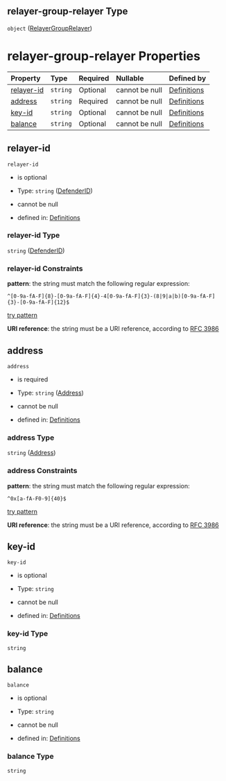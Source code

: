 ## relayer-group-relayer Type

`object` ([RelayerGroupRelayer](definitions-definitions-relayergrouprelayer.md))

# relayer-group-relayer Properties

| Property                  | Type     | Required | Nullable       | Defined by                                                                                                                                                       |
| :------------------------ | :------- | :------- | :------------- | :--------------------------------------------------------------------------------------------------------------------------------------------------------------- |
| [relayer-id](#relayer-id) | `string` | Optional | cannot be null | [Definitions](definitions-definitions-defenderid.md "definitions.schema.json#/definitions/relayer-group-relayer/properties/relayer-id")                          |
| [address](#address)       | `string` | Required | cannot be null | [Definitions](definitions-definitions-address.md "definitions.schema.json#/definitions/relayer-group-relayer/properties/address")                                |
| [key-id](#key-id)         | `string` | Optional | cannot be null | [Definitions](definitions-definitions-relayergrouprelayer-properties-key-id.md "definitions.schema.json#/definitions/relayer-group-relayer/properties/key-id")   |
| [balance](#balance)       | `string` | Optional | cannot be null | [Definitions](definitions-definitions-relayergrouprelayer-properties-balance.md "definitions.schema.json#/definitions/relayer-group-relayer/properties/balance") |

## relayer-id



`relayer-id`

*   is optional

*   Type: `string` ([DefenderID](definitions-definitions-defenderid.md))

*   cannot be null

*   defined in: [Definitions](definitions-definitions-defenderid.md "definitions.schema.json#/definitions/relayer-group-relayer/properties/relayer-id")

### relayer-id Type

`string` ([DefenderID](definitions-definitions-defenderid.md))

### relayer-id Constraints

**pattern**: the string must match the following regular expression:&#x20;

```regexp
^[0-9a-fA-F]{8}-[0-9a-fA-F]{4}-4[0-9a-fA-F]{3}-(8|9|a|b)[0-9a-fA-F]{3}-[0-9a-fA-F]{12}$
```

[try pattern](https://regexr.com/?expression=%5E%5B0-9a-fA-F%5D%7B8%7D-%5B0-9a-fA-F%5D%7B4%7D-4%5B0-9a-fA-F%5D%7B3%7D-\(8%7C9%7Ca%7Cb\)%5B0-9a-fA-F%5D%7B3%7D-%5B0-9a-fA-F%5D%7B12%7D%24 "try regular expression with regexr.com")

**URI reference**: the string must be a URI reference, according to [RFC 3986](https://tools.ietf.org/html/rfc3986 "check the specification")

## address



`address`

*   is required

*   Type: `string` ([Address](definitions-definitions-address.md))

*   cannot be null

*   defined in: [Definitions](definitions-definitions-address.md "definitions.schema.json#/definitions/relayer-group-relayer/properties/address")

### address Type

`string` ([Address](definitions-definitions-address.md))

### address Constraints

**pattern**: the string must match the following regular expression:&#x20;

```regexp
^0x[a-fA-F0-9]{40}$
```

[try pattern](https://regexr.com/?expression=%5E0x%5Ba-fA-F0-9%5D%7B40%7D%24 "try regular expression with regexr.com")

**URI reference**: the string must be a URI reference, according to [RFC 3986](https://tools.ietf.org/html/rfc3986 "check the specification")

## key-id



`key-id`

*   is optional

*   Type: `string`

*   cannot be null

*   defined in: [Definitions](definitions-definitions-relayergrouprelayer-properties-key-id.md "definitions.schema.json#/definitions/relayer-group-relayer/properties/key-id")

### key-id Type

`string`

## balance



`balance`

*   is optional

*   Type: `string`

*   cannot be null

*   defined in: [Definitions](definitions-definitions-relayergrouprelayer-properties-balance.md "definitions.schema.json#/definitions/relayer-group-relayer/properties/balance")

### balance Type

`string`
